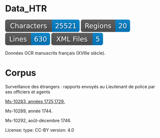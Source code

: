 # Data_HTR

![characters badge](badges/characters.svg) ![regions badge](badges/regions.svg) ![lines badge](badges/lines.svg) ![files badge](badges/files.svg)

 Données OCR manuscrits français (XVIIIe siècle).

# Corpus

Surveillance des étrangers : rapports envoyés au Lieutenant de police par ses officiers et agents

<a href="https://gallica.bnf.fr/ark:/12148/btv1b10724224z">Ms-10283, années 1725,1729.</a>

Ms-10289, année 1744.

Ms-10292, août-décembre 1746.




License:
  type: CC-BY
  version: 4.0
